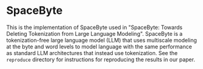 # SpaceByte

This is the implementation of SpaceByte used in "SpaceByte: Towards Deleting Tokenization from Large Language Modeling".
SpaceByte is a tokenization-free large language model (LLM) that uses multiscale modeling at the byte and word levels to model language with the same performance as standard LLM architectures that instead use tokenization.
See the `reproduce` directory for instructions for reproducing the results in our paper.

